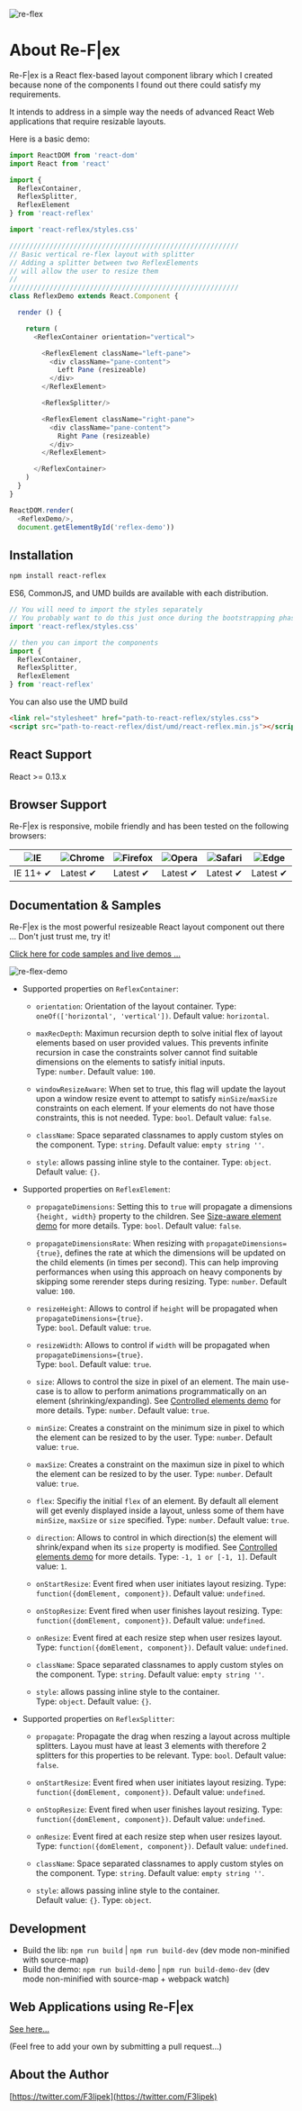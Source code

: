 ![re-flex](./resources/img/re-flex-banner.png)

# About Re-F|ex

Re-F|ex is a React flex-based layout component library which I created because none of the components I found out there could satisfy my requirements.

It intends to address in a simple way the needs of advanced React Web applications that require resizable layouts.

Here is a basic demo:

```js
import ReactDOM from 'react-dom'
import React from 'react'

import {
  ReflexContainer,
  ReflexSplitter,
  ReflexElement
} from 'react-reflex'

import 'react-reflex/styles.css'

/////////////////////////////////////////////////////////
// Basic vertical re-flex layout with splitter
// Adding a splitter between two ReflexElements
// will allow the user to resize them
//
/////////////////////////////////////////////////////////
class ReflexDemo extends React.Component {

  render () {

    return (
      <ReflexContainer orientation="vertical">

        <ReflexElement className="left-pane">
          <div className="pane-content">
            Left Pane (resizeable)
          </div>
        </ReflexElement>

        <ReflexSplitter/>

        <ReflexElement className="right-pane">
          <div className="pane-content">
            Right Pane (resizeable)
          </div>
        </ReflexElement>

      </ReflexContainer>
    )
  }
}

ReactDOM.render(
  <ReflexDemo/>,
  document.getElementById('reflex-demo'))
```

## Installation

```sh
npm install react-reflex
```

ES6, CommonJS, and UMD builds are available with each distribution.

```js
// You will need to import the styles separately
// You probably want to do this just once during the bootstrapping phase of your application.
import 'react-reflex/styles.css'

// then you can import the components
import {
  ReflexContainer,
  ReflexSplitter,
  ReflexElement
} from 'react-reflex'
```

You can also use the UMD build
```html
<link rel="stylesheet" href="path-to-react-reflex/styles.css">
<script src="path-to-react-reflex/dist/umd/react-reflex.min.js"></script>
```

## React Support

React >= 0.13.x

## Browser Support

Re-F|ex is responsive, mobile friendly and has been tested on the following browsers:

![IE](https://cloud.githubusercontent.com/assets/398893/3528325/20373e76-078e-11e4-8e3a-1cb86cf506f0.png) | ![Chrome](https://cloud.githubusercontent.com/assets/398893/3528328/23bc7bc4-078e-11e4-8752-ba2809bf5cce.png) | ![Firefox](https://cloud.githubusercontent.com/assets/398893/3528329/26283ab0-078e-11e4-84d4-db2cf1009953.png) | ![Opera](https://cloud.githubusercontent.com/assets/398893/3528330/27ec9fa8-078e-11e4-95cb-709fd11dac16.png) | ![Safari](https://cloud.githubusercontent.com/assets/398893/3528331/29df8618-078e-11e4-8e3e-ed8ac738693f.png) | ![Edge](https://raw.githubusercontent.com/alrra/browser-logos/master/src/edge/edge_48x48.png)
--- | --- | --- | --- | --- | --- |
IE 11+ ✔ | Latest ✔ | Latest ✔ | Latest ✔ | Latest ✔ | Latest ✔ |

## Documentation & Samples

Re-F|ex is the most powerful resizeable React layout component out there ... Don't just trust me, try it!

[Click here for code samples and live demos ...](https://leefsmp.github.io/Re-Flex/index.html)

![re-flex-demo](https://cdn.rawgit.com/leefsmp/data/f3ec837d/Re-Flex/demo.gif)

* Supported properties on `ReflexContainer`:

  * `orientation`: Orientation of the layout container. 
  Type: `oneOf(['horizontal', 'vertical'])`.
  Default value: `horizontal`. 
  
  * `maxRecDepth`: Maximun recursion depth to solve initial flex of layout elements based on user provided values. This prevents infinite recursion in case the constraints solver cannot find suitable dimensions on the elements to satisfy initial inputs.  
  Type: `number`.
  Default value: `100`.

  * `windowResizeAware`: When set to true, this flag will update the layout upon a window resize event to attempt to satisfy `minSize`/`maxSize` constraints on each element. If your elements do not have those constraints, this is not needed. 
  Type: `bool`.
  Default value: `false`.
  
  * `className`: Space separated classnames to apply custom styles on the component. Type: `string`.
  Default value: `empty string ''`. 
  
  * `style`: allows passing inline style to the container. 
  Type: `object`.
  Default value: `{}`. 

* Supported properties on `ReflexElement`:

  * `propagateDimensions`: Setting this to `true` will propagate a dimensions `{height, width}` property to the children. See [Size-aware element demo](https://leefsmp.github.io/Re-Flex/index.html#demo7) for more details. 
  Type: `bool`.
  Default value: `false`. 

  * `propagateDimensionsRate`: When resizing with `propagateDimensions={true}`, defines the rate at which the dimensions will be updated on the child elements (in times per second). This can help improving performances when using this approach on heavy components by skipping some rerender steps during resizing. 
  Type: `number`.
  Default value: `100`. 
  
  * `resizeHeight`: Allows to control if `height` will be propagated when `propagateDimensions={true}`.  
  Type: `bool`.
  Default value: `true`.
  
  * `resizeWidth`: Allows to control if `width` will be propagated when `propagateDimensions={true}`.  
  Type: `bool`.
  Default value: `true`.

  * `size`: Allows to control the size in pixel of an element. The main use-case is to allow to perform animations programmatically on an element (shrinking/expanding). See [Controlled elements demo](https://leefsmp.github.io/Re-Flex/index.html#demo6) for more details. 
  Type: `number`.
  Default value: `true`. 

  * `minSize`: Creates a constraint on the minimum size in pixel to which the element can be resized to by the user.
  Type: `number`.
  Default value: `true`. 

  * `maxSize`: Creates a constraint on the maximun size in pixel to which the element can be resized to by the user.
  Type: `number`.
  Default value: `true`. 

  * `flex`: Specifiy the initial `flex` of an element. By default all element will get evenly displayed inside a layout, unless some of them have `minSize`, `maxSize` or `size` specified.
  Type: `number`.
  Default value: `true`.

  * `direction`: Allows to control in which direction(s) the element will shrink/expand when its `size` property is modified. See [Controlled elements demo](https://leefsmp.github.io/Re-Flex/index.html#demo6) for more details. 
  Type: `-1, 1 or [-1, 1]`.
  Default value: `1`. 

  * `onStartResize`: Event fired when user initiates layout resizing. 
  Type: `function({domElement, component})`.
  Default value: `undefined`. 

  * `onStopResize`: Event fired when user finishes layout resizing. 
  Type: `function({domElement, component})`.
  Default value: `undefined`. 
  
  * `onResize`: Event fired at each resize step when user resizes layout. 
  Type: `function({domElement, component})`.
  Default value: `undefined`. 

  * `className`: Space separated classnames to apply custom styles on the component. 
  Type: `string`.
  Default value: `empty string ''`. 

  * `style`: allows passing inline style to the container.  
  Type: `object`.
  Default value: `{}`.

* Supported properties on `ReflexSplitter`:

  * `propagate`: Propagate the drag when reszing a layout across multiple splitters. Layou must have at least 3 elements with therefore 2 splitters for this properties to be relevant. 
  Type: `bool`.
  Default value: `false`.

  * `onStartResize`: Event fired when user initiates layout resizing. 
  Type: `function({domElement, component})`.
  Default value: `undefined`. 

  * `onStopResize`: Event fired when user finishes layout resizing. 
  Type: `function({domElement, component})`.
  Default value: `undefined`. 
  
  * `onResize`: Event fired at each resize step when user resizes layout. 
  Type: `function({domElement, component})`.
  Default value: `undefined`. 

  * `className`: Space separated classnames to apply custom styles on the component.
  Type: `string`. 
  Default value: `empty string ''`. 

  * `style`: allows passing inline style to the container.  
  Default value: `{}`.
  Type: `object`.



## Development

* Build the lib: `npm run build` | `npm run build-dev` (dev mode non-minified with source-map)
* Build the demo: `npm run build-demo` | `npm run build-demo-dev` (dev mode non-minified with source-map + webpack watch)

## Web Applications using Re-F|ex

  [See here...](./webapps-using-reflex.md)
  
  (Feel free to add your own by submitting a pull request...)

## About the Author

[https://twitter.com/F3lipek](https://twitter.com/F3lipek)
